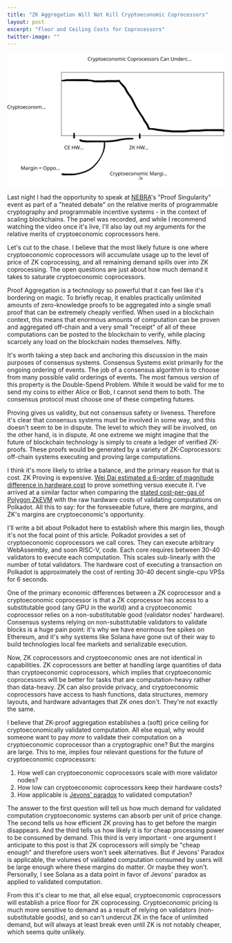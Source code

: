 ```yaml
---
title: "ZK Aggregation Will Not Kill Cryptoeconomic Coprocessors"
layout: post
excerpt: "Floor and Ceiling Costs for Coprocessors"
twitter-image: ""
---
```


![](/assets/images/proofs_vs_incentives/undercut.svg)

Last night I had the opportunity to speak at [NEBRA](https://www.nebra.one/)'s "Proof Singularity" event as part of a "heated debate" on the relative merits of programmable cryptography and programmable incentive systems - in the context of scaling blockchains. The panel was recorded, and while I recommend watching the video once it's live, I'll also lay out my arguments for the relative merits of cryptoeconomic coprocessors here.

Let's cut to the chase. I believe that the most likely future is one where cryptoeconomic coprocessors will accumulate usage up to the level of price of ZK coprocessing, and all remaining demand spills over into ZK coprocessing. The open questions are just about how much demand it takes to saturate cryptoeconomic coprocessors.

Proof Aggregation is a technology so powerful that it can feel like it's bordering on magic. To briefly recap, it enables practically unlimited amounts of zero-knowledge proofs to be aggregated into a single small proof that can be extremely cheaply verified. When used in a blockchain context, this means that enormous amounts of computation can be proven and aggregated off-chain and a very small "receipt" of all of these computations can be posted to the blockchain to verify, while placing scarcely any load on the blockchain nodes themselves. Nifty.

It's worth taking a step back and anchoring this discussion in the main purposes of consensus systems. Consensus Systems exist primarily for the ongoing ordering of events. The job of a consensus algorithm is to choose from many possible valid orderings of events. The most famous version of this property is the Double-Spend Problem. While it would be valid for me to send my coins to either Alice or Bob, I cannot send them to both. The consensus protocol must choose one of these competing futures.

Proving gives us validity, but not consensus safety or liveness. Therefore it's clear that consensus systems must be involved in some way, and this doesn't seem to be in dispute. The level to which they will be involved, on the other hand, is in dispute. At one extreme we might imagine that the future of blockchain technology is simply to create a ledger of verified ZK-proofs. These proofs would be generated by a variety of ZK-Coprocessors: off-chain systems executing and proving large computations.

I think it's more likely to strike a balance, and the primary reason for that is cost. ZK Proving is expensive. [Wei Dai estimated a 6-order of magnitude difference in hardware cost](https://twitter.com/_weidai/status/1732436027388871100) to prove something versus execute it. I've arrived at a similar factor when comparing the [stated cost-per-gas of Polygon ZkEVM](https://twitter.com/eduadiez/status/1623723409115938820) with the raw hardware costs of validating computations on Polkadot. All this to say: for the foreseeable future, there are _margins_, and ZK's margins are cryptoeconomic's opportunity.

I'll write a bit about Polkadot here to establish where this margin lies, though it's not the focal point of this article. Polkadot provides a set of cryptoeconomic coprocessors we call cores. They can execute arbitrary WebAssembly, and soon RISC-V, code. Each core requires between 30-40 validators to execute each computation. This scales sub-linearly with the number of total validators. The hardware cost of executing a transaction on Polkadot is approximately the cost of renting 30-40 decent single-cpu VPSs for 6 seconds.

One of the primary economic differences between a ZK coprocessor and a cryptoeconomic coprocessor is that a ZK coprocessor has access to a substitutable good (any GPU in the world) and a cryptoeconomic coprocessor relies on a non-substitutable good (validator nodes' hardware). Consensus systems relying on non-substitutable validators to validate blocks is a huge pain point: it's why we have enormous fee spikes on Ethereum, and it's why systems like Solana have gone out of their way to build technologies local fee markets and serializable execution. 

Now, ZK coprocessors and cryptoeconomic ones are not identical in capabilities. ZK coprocessors are better at handling large quantities of data than cryptoeconomic coprocessors, which implies that cryptoeconomic coprocessors will be better for tasks that are computation-heavy rather than data-heavy. ZK can also provide privacy, and cryptoeconomic coprocessors have access to hash functions, data structures, memory layouts, and hardware advantages that ZK ones don't. They're not exactly the same.

I believe that ZK-proof aggregation establishes a (soft) price ceiling for cryptoeconomically validated computation. All else equal, why would someone want to pay _more_ to validate their computation on a cryptoeconomic coprocessor than a cryptographic one? But the margins are large. This to me, implies four relevant questions for the future of cryptoeconomic coprocessors:
  1. How well can cryptoeconomic coprocessors scale with more validator nodes?
  2. How low can cryptoeconomic coprocessors keep their hardware costs?
  3. How applicable is [Jevons' paradox](https://en.wikipedia.org/wiki/Jevons_paradox) to validated computation?

The answer to the first question will tell us how much demand for validated computation cryptoeconomic systems can absorb per unit of price change. The second tells us how efficient ZK proving has to get before the margin disappears. And the third tells us how likely it is for cheap processing power to be consumed by demand. This third is very important - one argument I anticipate to this post is that ZK coprocessors will simply be "cheap enough" and therefore users won't seek alternatives. But if Jevons' Paradox is applicable, the volumes of validated computation consumed by users will be large enough where these margins do matter. Or maybe they won't. Personally, I see Solana as a data point in favor of Jevons' paradox as applied to validated computation.

From this it's clear to me that, all else equal, cryptoeconomic coprocessors will establish a price floor for ZK coprocessing. Cryptoeconomic pricing is much more sensitive to demand as a result of relying on validators (non-substitutable goods), and so can't undercut ZK in the face of unlimited demand, but will always at least break even until ZK is not notably cheaper, which seems quite unlikely.
